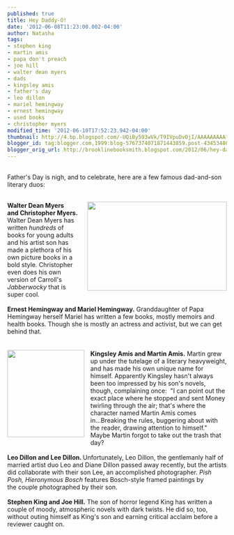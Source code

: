 ```yaml
---
published: true
title: Hey Daddy-O!
date: '2012-06-08T11:23:00.002-04:00'
author: Natasha
tags:
- stephen king
- martin amis
- papa don't preach
- joe hill
- walter dean myers
- dads
- kingsley amis
- father's day
- leo dillon
- mariel hemingway
- ernest hemingway
- used books
- christopher myers
modified_time: '2012-06-10T17:52:23.942-04:00'
thumbnail: http://4.bp.blogspot.com/-UQiBy593wVk/T9IVpuDvOjI/AAAAAAAAAfA/xZMTrRCNu8w/s72-c/myers.jpg
blogger_id: tag:blogger.com,1999:blog-5767374071871443859.post-4345348683285860648
blogger_orig_url: http://brooklinebooksmith.blogspot.com/2012/06/hey-daddy-o.html
---
```


<br />Father's Day is nigh, and to celebrate, here are a few famous dad-and-son literary duos:<br /><br /><div class="separator" style="clear: both; text-align: center;"><a href="http://4.bp.blogspot.com/-UQiBy593wVk/T9IVpuDvOjI/AAAAAAAAAfA/xZMTrRCNu8w/s1600/myers.jpg" imageanchor="1" style="clear: right; float: right; margin-bottom: 1em; margin-left: 1em;"><img border="0" height="204" src="http://4.bp.blogspot.com/-UQiBy593wVk/T9IVpuDvOjI/AAAAAAAAAfA/xZMTrRCNu8w/s320/myers.jpg" width="320" /></a></div><b>Walter Dean Myers and&nbsp;Christopher Myers.</b> Walter Dean Myers has written <i>hundreds</i>&nbsp;of books for young adults and his artist son has made a plethora of his own picture books in a bold style. Christopher even does his own version of Carroll's <i>Jabberwocky</i>&nbsp;that is super cool.<br /><br /><b>Ernest Hemingway and Mariel Hemingway.</b> Granddaughter of Papa Hemingway herself Mariel has written a few books, mostly memoirs and health books. Though she is mostly an actress and activist, but we can get behind that.<br /><br /><br /><div class="separator" style="clear: both; text-align: center;"><a href="http://3.bp.blogspot.com/-xOUR6Z4QBdU/T9IVZmiizbI/AAAAAAAAAe4/JwHMkprr35I/s1600/amis.jpg" imageanchor="1" style="clear: left; float: left; margin-bottom: 1em; margin-right: 1em;"><img border="0" height="200" src="http://3.bp.blogspot.com/-xOUR6Z4QBdU/T9IVZmiizbI/AAAAAAAAAe4/JwHMkprr35I/s200/amis.jpg" width="177" /></a></div><b>Kingsley Amis and Martin Amis.</b> Martin grew up under the tutelage of a literary heavyweight, and has made his own unique name for himself. Apparently Kingsley hasn't always been too impressed by his son's novels, though, complaining once:&nbsp;&nbsp;"I can point out the exact place where he stopped and sent Money twirling through the air; that's where the character named Martin Amis comes in...Breaking the rules, buggering about with the reader, drawing attention to himself." Maybe Martin forgot to take out the trash that day?<br /><br /><b>Leo Dillon and Lee Dillon. </b>Unfortunately, Leo Dillon, the gentlemanly half of married artist duo Leo and Diane Dillon passed away recently, but the artists did collaborate with their son Lee, an accomplished photographer. <i>Pish Posh, Hieronymous Bosch </i>features Bosch-style framed paintings by the&nbsp;couple&nbsp;photographed by their son.<br /><br /><b>Stephen King and Joe Hill.</b>&nbsp;The son of horror legend King has written a couple of moody, atmospheric novels with dark twists. He did so, too, without outing himself as King's son and earning critical acclaim before a reviewer caught on.